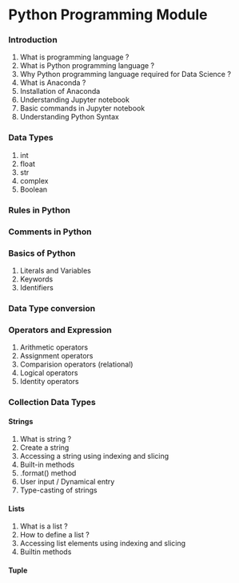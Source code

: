 # Python Programming Module
### Introduction
  1. What is programming language ?
  2. What is Python programming language ?
  3. Why Python programming language required for Data Science ?
  4. What is Anaconda ?
  5. Installation of  Anaconda
  6. Understanding Jupyter notebook
  7. Basic commands in Jupyter notebook
  8. Understanding Python Syntax 

### Data Types 
  1. int
  2. float
  3. str
  4. complex
  5. Boolean

### Rules in Python

### Comments in Python

### Basics of Python
  1. Literals and Variables
  2. Keywords
  3. Identifiers
 
 ### Data Type conversion
  
 ### Operators and Expression
  1. Arithmetic operators
  2. Assignment operators
  3. Comparision operators (relational)
  4. Logical operators
  5. Identity operators

### Collection Data Types
#### Strings
  1. What is string ?
  2. Create a string 
  3. Accessing a string using indexing and slicing
  4. Built-in methods
  5. .format() method
  6. User input / Dynamical entry
  7. Type-casting of strings
  
 #### Lists
  1. What is a list ?
  2. How to define a list ?
  3. Accessing list elements using indexing and slicing
  4. Builtin methods
 
 #### Tuple
  
    
    
  
